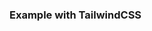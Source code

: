 <docs-decorative-header title="Menu">
    <!-- TODO: Add a short description about Menu. -->
</docs-decorative-header>

<docs-pill-row>
  <docs-pill href="https://www.w3.org/WAI/ARIA/apg/patterns/menu/" title="ARIA pattern"/>
  <!-- TODO: Add a link to the Menu API reference. -->
</docs-pill-row>


<!-- TODO: Add a top level component preview with code example hidden.

<docs-code-multifile preview themed hideCode path="adev/src/content/examples/aria/src/menu/app/app.component.ts">
  <docs-code header="app/app.component.html" path="adev/src/content/examples/aria/src/menu/app/app.component.html"/>
  <docs-code header="app/app.component.ts" path="adev/src/content/examples/aria/src/menu/app/app.component.ts"/>
  <docs-code header="app/app.component.css" path="adev/src/content/examples/aria/src/menu/app/app.component.css"/>
</docs-code-multifile>

-->

### Example with TailwindCSS

<!-- TODO: Add more code examples with different styles. -->
